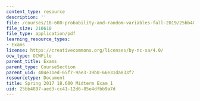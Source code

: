 ```yaml
---
content_type: resource
description: ''
file: /courses/18-600-probability-and-random-variables-fall-2019/25bb4897aed3cc4112d685e4dfbb9a7d_MIT18_600F19_mid1_2017.pdf
file_size: 210610
file_type: application/pdf
learning_resource_types:
- Exams
license: https://creativecommons.org/licenses/by-nc-sa/4.0/
ocw_type: OCWFile
parent_title: Exams
parent_type: CourseSection
parent_uid: 404e31ed-65f7-9ae3-39b0-66e31da833f7
resourcetype: Document
title: Spring 2017 18.600 Midterm Exam 1
uid: 25bb4897-aed3-cc41-12d6-85e4dfbb9a7d
---
```

